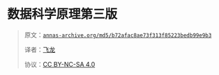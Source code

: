# 数据科学原理第三版

> 原文：[`annas-archive.org/md5/b72afac8ae73f313f85223bedb99e9b3`](https://annas-archive.org/md5/b72afac8ae73f313f85223bedb99e9b3)
> 
> 译者：[飞龙](https://github.com/wizardforcel)
> 
> 协议：[CC BY-NC-SA 4.0](http://creativecommons.org/licenses/by-nc-sa/4.0/)